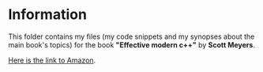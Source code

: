 Information
===========

This folder contains my files (my code snippets and my synopses 
about the main book's topics) for the book
**"Effective modern c++"** by **Scott Meyers**.

[Here is the link to Amazon](http://www.amazon.com/Effective-Modern-Specific-Ways-Improve/dp/1491903996). 

